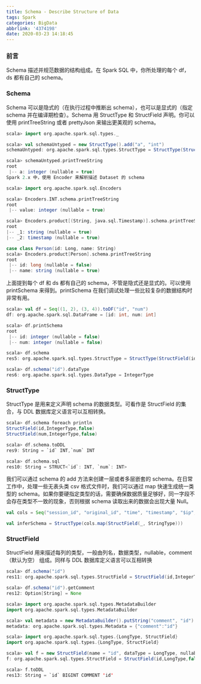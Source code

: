 ```yaml
---
title: Schema - Describe Structure of Data
tags: Spark
categories: BigData
abbrlink: '4374198'
date: 2020-03-23 14:18:45
---
```

### 前言
Schema 描述并规范数据的结构组成。在 Spark SQL 中，你所处理的每个 df， ds 都有自己的 schema。
<!--more-->

### Schema
Schema 可以是隐式的（在执行过程中推断出 schema），也可以是显式的（指定 schema 并在编译期检查）。Schema 用 StructType 和 StructField 声明。你可以使用 printTreeString 或者 prettyJson 来输出更美观的 schema。
```scala
scala> import org.apache.spark.sql.types._

scala> val schemaUntyped = new StructType().add("a", "int")
schemaUntyped: org.apache.spark.sql.types.StructType = StructType(StructField(a,IntegerType,true))

scala> schemaUntyped.printTreeString
root
 |-- a: integer (nullable = true)
Spark 2.x 中，使用 Encoder 来解析描述 Dataset 的 schema

scala> import org.apache.spark.sql.Encoders

scala> Encoders.INT.schema.printTreeString
root
 |-- value: integer (nullable = true)

scala> Encoders.product[(String, java.sql.Timestamp)].schema.printTreeString
root
|-- _1: string (nullable = true)
|-- _2: timestamp (nullable = true)

case class Person(id: Long, name: String)
scala> Encoders.product[Person].schema.printTreeString
root
 |-- id: long (nullable = false)
 |-- name: string (nullable = true)
```

上面提到每个 df 和 ds 都有自己的 schema，不管是隐式还是显式的。可以使用 printSchema 来得到。printSchema 在我们调试处理一些比较复杂的数据结构时非常有用。
```scala
scala> val df = Seq((1, 2), (3, 4)).toDF("id", "num")
df: org.apache.spark.sql.DataFrame = [id: int, num: int]

scala> df.printSchema
root
 |-- id: integer (nullable = false)
 |-- num: integer (nullable = false)

scala> df.schema
res5: org.apache.spark.sql.types.StructType = StructType(StructField(id,IntegerType,false), StructField(num,IntegerType,false))

scala> df.schema("id").dataType
res6: org.apache.spark.sql.types.DataType = IntegerType
```
### StructType

StructType 是用来定义声明 schema 的数据类型。可看作是 StructField 的集合，与 DDL 数据库定义语言可以互相转换。
``` scala
scala> df.schema foreach println
StructField(id,IntegerType,false)
StructField(num,IntegerType,false)

scala> df.schema.toDDL
res9: String = `id` INT,`num` INT

scala> df.schema.sql
res10: String = STRUCT<`id`: INT, `num`: INT>
```
我们可以通过 schema 的 add 方法来创建一层或者多层嵌套的 schema。在日常工作中，处理一些无表头类 csv 格式文件时，我们可以通过 map 快速生成统一类型的 schema。如果你要硬指定类型的话，需要确保数据质量足够好，同一字段不会存在类型不一致的现象，否则根据 schema 读取出来的数据会出现大量 Null。

```scala
val cols = Seq("session_id", "original_id", "time", "timestamp", "$ip", "computer_id", "distinct_id", "click", "value", "$url")

val inferSchema = StructType(cols.map(StructField(_, StringType)))
```
### StructField
StructField 用来描述每列的类型，一般由列名，数据类型，nullable，comment（默认为空） 组成。同样与 DDL 数据库定义语言可以互相转换
```scala
scala> df.schema("id")
res11: org.apache.spark.sql.types.StructField = StructField(id,IntegerType,false)

scala> df.schema("id").getComment
res12: Option[String] = None

scala> import org.apache.spark.sql.types.MetadataBuilder
import org.apache.spark.sql.types.MetadataBuilder

scala> val metadata = new MetadataBuilder().putString("comment", "id").build
metadata: org.apache.spark.sql.types.Metadata = {"comment":"id"}

scala> import org.apache.spark.sql.types.{LongType, StructField}
import org.apache.spark.sql.types.{LongType, StructField}

scala> val f = new StructField(name = "id", dataType = LongType, nullable = false, metadata)
f: org.apache.spark.sql.types.StructField = StructField(id,LongType,false)

scala> f.toDDL
res13: String = `id` BIGINT COMMENT 'id'
```

